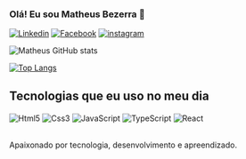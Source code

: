 ### Olá! Eu sou Matheus Bezerra 👋

[![Linkedin](https://img.shields.io/badge/LinkedIn-0077B5?style=for-the-badge&logo=linkedin&logoColor=white)](https://www.linkedin.com/in/matheusbezerra-dev/)
[![Facebook](https://img.shields.io/badge/Facebook-1877F2?style=for-the-badge&logo=facebook&logoColor=white)](https://www.facebook.com/matheus.bezerra.7524/)
[![instagram](https://img.shields.io/badge/Instagram-E4405F?style=for-the-badge&logo=instagram&logoColor=white)](https://www.instagram.com/mabezerra2/)

![Matheus GitHub stats](https://github-readme-stats.vercel.app/api?username=Matheusbezerra-dev&langs_count=10&show_icons=true&theme=tokyonight)

[![Top Langs](https://github-readme-stats.vercel.app/api/top-langs/?username=Matheusbezerra-dev&langs_count=10&layout=compact&theme=tokyonight)](https://github.com/Matheusbezerra-dev/github-readme-stats)

## Tecnologias que eu uso no meu dia

<div style="display: inline_block">
  <img align="center" src="https://img.shields.io/badge/HTML5-E34F26?style=for-the-badge&logo=html5&logoColor=white" alt="Html5">
  <img align="center" src="https://img.shields.io/badge/CSS3-1572B6?style=for-the-badge&logo=css3&logoColor=white" alt="Css3">
  <img align="center" src="https://img.shields.io/badge/JavaScript-F7DF1E?style=for-the-badge&logo=javascript&logoColor=black" alt="JavaScript">
  <img align="center" src="https://img.shields.io/badge/TypeScript-007ACC?style=for-the-badge&logo=typescript&logoColor=white" alt="TypeScript">
  <img align="center" src="https://img.shields.io/badge/React-20232A?style=for-the-badge&logo=react&logoColor=61DAFB" alt="React">
  
<!--   ![Snake animation](https://github.com/Matheusbezerra-dev/Matheusbezerra-dev/blob/output/github-contribution-grid-snake.svg) -->
  
</div><br/>

Apaixonado por tecnologia, desenvolvimento e apreendizado.
